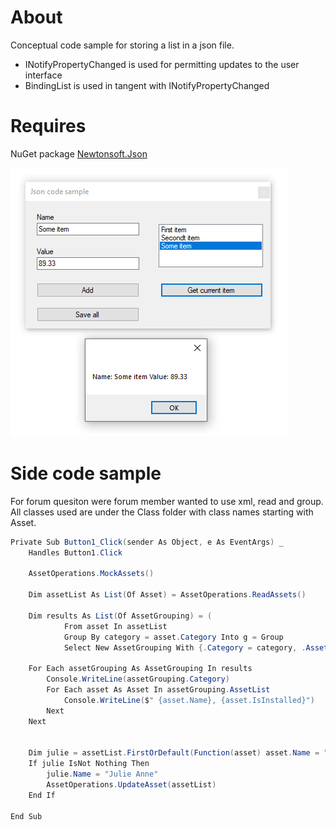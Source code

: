 ﻿# About

Conceptual code sample for storing a list in a json file.

- INotifyPropertyChanged is used for permitting updates to the user interface
- BindingList is used in tangent with INotifyPropertyChanged

# Requires 

NuGet package [Newtonsoft.Json](https://www.nuget.org/packages/Newtonsoft.Json/)

![screen](../assets/J1.png)

# Side code sample

For forum quesiton were forum member wanted to use xml, read and group. All classes used are under the Class folder with class names starting with Asset.

```csharp
Private Sub Button1_Click(sender As Object, e As EventArgs) _
    Handles Button1.Click

    AssetOperations.MockAssets()

    Dim assetList As List(Of Asset) = AssetOperations.ReadAssets()

    Dim results As List(Of AssetGrouping) = (
            From asset In assetList
            Group By category = asset.Category Into g = Group
            Select New AssetGrouping With {.Category = category, .AssetList = g.ToList()}).ToList()

    For Each assetGrouping As AssetGrouping In results
        Console.WriteLine(assetGrouping.Category)
        For Each asset As Asset In assetGrouping.AssetList
            Console.WriteLine($" {asset.Name}, {asset.IsInstalled}")
        Next
    Next


    Dim julie = assetList.FirstOrDefault(Function(asset) asset.Name = "Julie")
    If julie IsNot Nothing Then
        julie.Name = "Julie Anne"
        AssetOperations.UpdateAsset(assetList)
    End If

End Sub
```
